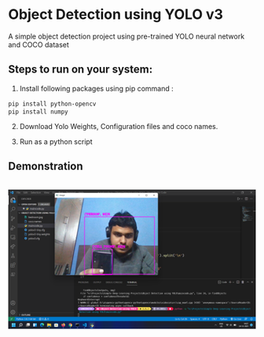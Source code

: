 #  Object Detection using YOLO v3

A simple object detection project using pre-trained YOLO neural network and COCO dataset

## Steps to run on your system:

1. Install following packages using pip command : 

```
pip install python-opencv
pip install numpy 
```

2. Download Yolo Weights, Configuration files and coco names.

3. Run as a python script


## Demonstration 
<br>
<img src="ss.png">